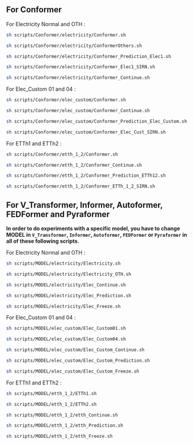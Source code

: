 ## For Conformer

For Electricity Normal and OTH :
```sh
sh scripts/Conformer/electricity/Conformer.sh

sh scripts/Conformer/electricity/ConformerOthers.sh

sh scripts/Conformer/electricity/Conformer_Prediction_Elec1.sh

sh scripts/Conformer/electricity/Conformer_Elec1_SIRN.sh

sh scripts/Conformer/electricity/Conformer_Continue.sh
```
For Elec_Custom 01 and 04 :
```sh
sh scripts/Conformer/elec_custom/Conformer.sh

sh scripts/Conformer/elec_custom/Conformer_Continue.sh

sh scripts/Conformer/elec_custom/Conformer_Prediction_Elec_Custom.sh

sh scripts/Conformer/elec_custom/Conformer_Elec_Cust_SIRN.sh
```
For ETTh1 and ETTh2 :
```sh
sh scripts/Conformer/etth_1_2/Conformer.sh

sh scripts/Conformer/etth_1_2/Conformer_Continue.sh

sh scripts/Conformer/etth_1_2/Conformer_Prediction_ETTh12.sh

sh scripts/Conformer/etth_1_2/Conformer_ETTh_1_2_SIRN.sh
```

## For V_Transformer, Informer, Autoformer, FEDFormer and Pyraformer  

**In order to do experiments with a specific model, you have to change <span class="bg-info text-success">MODEL</span> in ``V_Transformer``, ``Informer``, ``Autoformer``, ``FEDFormer`` or ``Pyraformer`` in all of these following scripts.**

For Electricity Normal and OTH :
```sh
sh scripts/MODEL/electricity/Electricity.sh

sh scripts/MODEL/electricity/Electricity_OTH.sh

sh scripts/MODEL/electricity/Elec_Continue.sh

sh scripts/MODEL/electricity/Elec_Prediction.sh

sh scripts/MODEL/electricity/Elec_Freeze.sh
```
For Elec_Custom 01 and 04 :
```sh
sh scripts/MODEL/elec_custom/Elec_Custom01.sh

sh scripts/MODEL/elec_custom/Elec_Custom04.sh

sh scripts/MODEL/elec_custom/Elec_Custom_Continue.sh

sh scripts/MODEL/elec_custom/Elec_Custom_Prediction.sh

sh scripts/MODEL/elec_custom/Elec_Custom_Freeze.sh
```
For ETTh1 and ETTh2 :
```sh
sh scripts/MODEL/etth_1_2/ETTh1.sh

sh scripts/MODEL/etth_1_2/ETTh2.sh

sh scripts/MODEL/etth_1_2/etth_Continue.sh

sh scripts/MODEL/etth_1_2/etth_Prediction.sh

sh scripts/MODEL/etth_1_2/etth_Freeze.sh
```